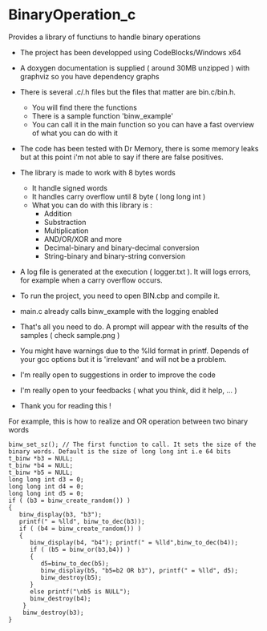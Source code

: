 # BinaryOperation_c
Provides a library of functiuns to handle binary operations

- The project has been developped using CodeBlocks/Windows x64
- A doxygen documentation is supplied ( around 30MB unzipped ) with graphviz so you have dependency graphs 
- There is several .c/.h files but the files that matter are bin.c/bin.h.
  - You will find there the functions
  - There is a sample function 'binw_example' 
  - You can call it in the main function so you can have a fast overview of what you can do with it
- The code has been tested with Dr Memory, there is some memory leaks but at this point i'm not able to say if there are false positives.
- The library is made to work with 8 bytes words 
  - It handle signed words
  - It handles carry overflow until 8 byte ( long long int )
  - What you can do with this library is :
    - Addition 
    - Substraction 
    - Multiplication 
    - AND/OR/XOR and more 
    - Decimal-binary and binary-decimal conversion 
    - String-binary and binary-string conversion
- A log file is generated at the execution ( logger.txt ). It will logs errors, for example when a carry overflow occurs.

- To run the project, you need to open BIN.cbp and compile it.
- main.c already calls binw_example with the logging enabled
- That's all you need to do. A prompt will appear with the results of the samples ( check sample.png )
- You might have warnings due to the %lld format in printf. Depends of your gcc options but it is 'irrelevant' and will not be a problem.

- I'm really open to suggestions in order to improve the code
- I'm really open to your feedbacks ( what you think, did it help, ... )
- Thank you for reading this !


For example, this is how to realize and OR operation between two binary words

```
binw_set_sz(); // The first function to call. It sets the size of the binary words. Default is the size of long long int i.e 64 bits
t_binw *b3 = NULL;
t_binw *b4 = NULL;
t_binw *b5 = NULL;
long long int d3 = 0;
long long int d4 = 0;
long long int d5 = 0;
if ( (b3 = binw_create_random()) )
{
   binw_display(b3, "b3"); 
   printf(" = %lld", binw_to_dec(b3));
   if ( (b4 = binw_create_random()) )
   {
      binw_display(b4, "b4"); printf(" = %lld",binw_to_dec(b4));
      if ( (b5 = binw_or(b3,b4)) )
      {
         d5=binw_to_dec(b5);
         binw_display(b5, "b5=b2 OR b3"), printf(" = %lld", d5);
         binw_destroy(b5);
      }
      else printf("\nb5 is NULL");
      binw_destroy(b4);
    }
    binw_destroy(b3);
}
```
